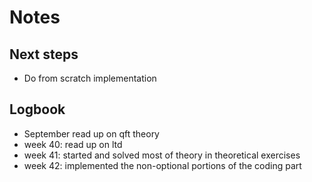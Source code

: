 # Notes

## Next steps

- Do from scratch implementation

## Logbook

- September read up on qft theory
- week 40: read up on ltd
- week 41: started and solved most of theory in theoretical exercises
- week 42: implemented the non-optional portions of the coding part
